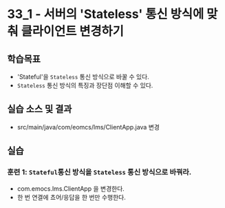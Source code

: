 # 33_1 - 서버의 'Stateless' 통신 방식에 맞춰 클라이언트 변경하기 

## 학습목표 

- 'Stateful'을 `Stateless` 통신 방식으로 바꿀 수 있다.
- `Stateless` 통신 방식의 특징과 장단점 이해할 수 있다.

## 실습 소스 및 결과

- src/main/java/com/eomcs/lms/ClientApp.java 변경

## 실습

### 훈련 1:  `Stateful`통신 방식을 `Stateless` 통신 방식으로 바꿔라.

- com.emocs.lms.ClientApp 을 변경한다.
 - 한 번 연결에 쵸어/응답을 한 번만 수행한다.

